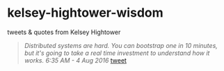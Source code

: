 # kelsey-hightower-wisdom
tweets &amp; quotes from Kelsey Hightower


> *Distributed systems are hard. You can bootstrap one in 10 minutes, but it's going to take a real time investment to understand how it works. 6:35 AM - 4 Aug 2016* [tweet](https://twitter.com/kelseyhightower/status/761193812836229120)

